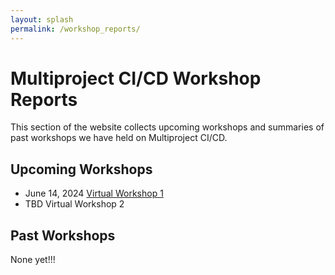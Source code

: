 ```yaml
---
layout: splash
permalink: /workshop_reports/
---
```


# Multiproject CI/CD Workshop Reports

This section of the website collects upcoming workshops and summaries of past
workshops we have held on Multiproject CI/CD.

## Upcoming Workshops

- June 14, 2024 [Virtual Workshop 1](/workshop_reports/virtual_workshop1/)
- TBD Virtual Workshop 2

## Past Workshops

None yet!!!
